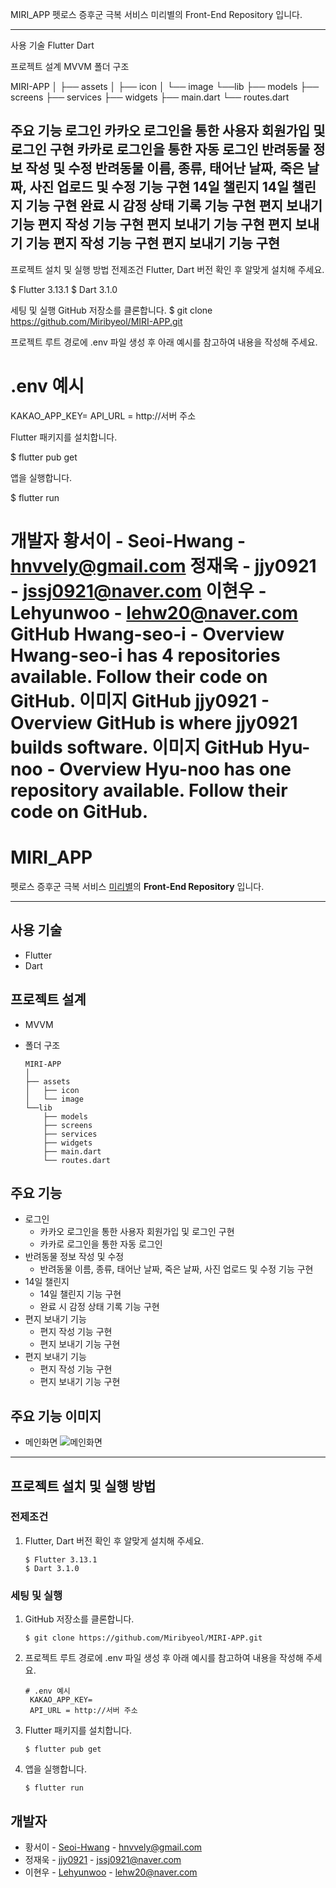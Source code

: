 
MIRI_APP
펫로스 증후군 극복 서비스 미리별의 Front-End Repository 입니다.

---

사용 기술
Flutter
Dart

프로젝트 설계
MVVM
폴더 구조

  
  MIRI-APP
  │
  ├── assets
  │   ├── icon
  │   └── image
  └──lib
      ├── models
      ├── screens
      ├── services
      ├── widgets
      ├── main.dart
      └── routes.dart

  


주요 기능
로그인
카카오 로그인을 통한 사용자 회원가입 및 로그인 구현
카카로 로그인을 통한 자동 로그인
반려동물 정보 작성 및 수정
반려동물 이름, 종류, 태어난 날짜, 죽은 날짜, 사진 업로드 및 수정 기능 구현
14일 챌린지
14일 챌린지 기능 구현
완료 시 감정 상태 기록 기능 구현
편지 보내기 기능
편지 작성 기능 구현
편지 보내기 기능 구현
편지 보내기 기능
편지 작성 기능 구현
편지 보내기 기능 구현
---

프로젝트 설치 및 실행 방법
전제조건
Flutter, Dart 버전 확인 후 알맞게 설치해 주세요.

   
   $ Flutter 3.13.1
   $ Dart 3.1.0
   



세팅 및 실행
GitHub 저장소를 클론합니다.
$ git clone https://github.com/Miribyeol/MIRI-APP.git

프로젝트 루트 경로에 .env 파일 생성 후 아래 예시를 참고하여 내용을 작성해 주세요.
# .env 예시
 KAKAO_APP_KEY=
 API_URL = http://서버 주소

Flutter 패키지를 설치합니다.

   
   $ flutter pub get
   


앱을 실행합니다.

   
   $ flutter run
   


개발자
황서이 - Seoi-Hwang - hnvvely@gmail.com
정재욱 - jjy0921 - jssj0921@naver.com
이현우 - Lehyunwoo - lehw20@naver.com
GitHub
Hwang-seo-i - Overview
Hwang-seo-i has 4 repositories available. Follow their code on GitHub.
이미지
GitHub
jjy0921 - Overview
GitHub is where jjy0921 builds software.
이미지
GitHub
Hyu-noo - Overview
Hyu-noo has one repository available. Follow their code on GitHub.
=======
# MIRI_APP

펫로스 증후군 극복 서비스 [미리별](https://github.com/Miribyeol)의 **Front-End Repository** 입니다.

---

## 사용 기술

- Flutter
- Dart

## 프로젝트 설계

- MVVM
- 폴더 구조

  ```
  MIRI-APP
  │
  ├── assets
  │   ├── icon
  │   └── image
  └──lib
      ├── models
      ├── screens
      ├── services
      ├── widgets
      ├── main.dart
      └── routes.dart

  ```

## 주요 기능

- 로그인
  - 카카오 로그인을 통한 사용자 회원가입 및 로그인 구현
  - 카카로 로그인을 통한 자동 로그인
- 반려동물 정보 작성 및 수정
  - 반려동물 이름, 종류, 태어난 날짜, 죽은 날짜, 사진 업로드 및 수정 기능 구현
- 14일 챌린지
  - 14일 챌린지 기능 구현
  - 완료 시 감정 상태 기록 기능 구현
- 편지 보내기 기능
  - 편지 작성 기능 구현
  - 편지 보내기 기능 구현
- 편지 보내기 기능
  - 편지 작성 기능 구현
  - 편지 보내기 기능 구현


## 주요 기능 이미지
- 메인화면
![메인화면](https://github.com/Miribyeol/MIRI-APP/assets/92287948/fbcdf0e7-8778-4587-a9b0-b460c49dd225)

---

## 프로젝트 설치 및 실행 방법

### 전제조건

1. Flutter, Dart 버전 확인 후 알맞게 설치해 주세요.

   ```
   $ Flutter 3.13.1
   $ Dart 3.1.0
   ```

### 세팅 및 실행

1. GitHub 저장소를 클론합니다.

   ```
   $ git clone https://github.com/Miribyeol/MIRI-APP.git
   ```

2. 프로젝트 루트 경로에 .env 파일 생성 후 아래 예시를 참고하여 내용을 작성해 주세요.

   ```
   # .env 예시
    KAKAO_APP_KEY=
    API_URL = http://서버 주소
   ```

3. Flutter 패키지를 설치합니다.

   ```
   $ flutter pub get
   ```

4. 앱을 실행합니다.

   ```
   $ flutter run
   ```

## 개발자

- 황서이 - [Seoi-Hwang](https://github.com/Hwang-seo-i) - hnvvely@gmail.com
- 정재욱 - [jjy0921](https://github.com/jjy0921) - jssj0921@naver.com
- 이현우 - [Lehyunwoo](https://github.com/Hyu-noo) - lehw20@naver.com